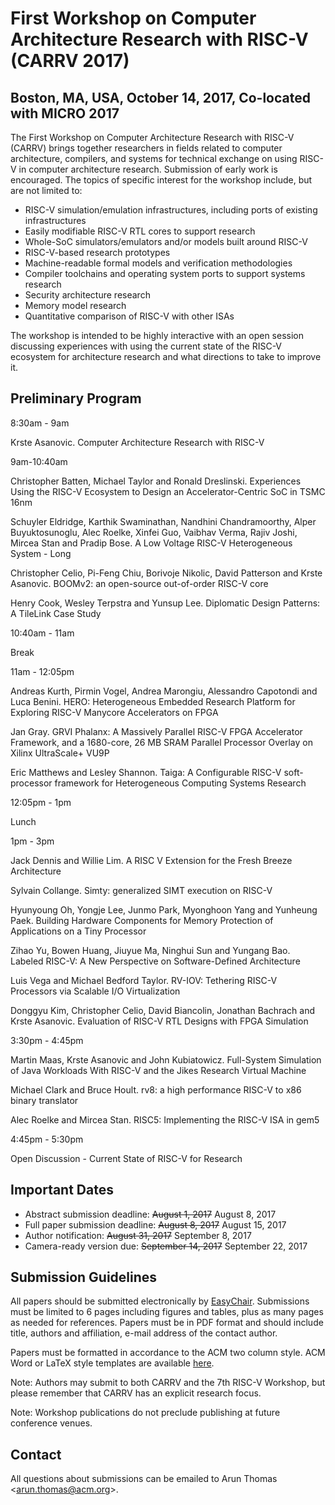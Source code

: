 # First Workshop on Computer Architecture Research with RISC-V (CARRV 2017)

## Boston, MA, USA, October 14, 2017, Co-located with MICRO 2017

The First Workshop on Computer Architecture Research with RISC-V
(CARRV) brings together researchers in fields related to computer
architecture, compilers, and systems for technical exchange on using
RISC-V in computer architecture research.  Submission of early work is
encouraged. The topics of specific interest for the workshop include,
but are not limited to:

* RISC-V simulation/emulation infrastructures, including ports of
  existing infrastructures
* Easily modifiable RISC-V RTL cores to support research
* Whole-SoC simulators/emulators and/or models built around RISC-V
* RISC-V-based research prototypes
* Machine-readable formal models and verification methodologies
* Compiler toolchains and operating system ports to support systems research
* Security architecture research
* Memory model research
* Quantitative comparison of RISC-V with other ISAs

The workshop is intended to be highly interactive with an open session
discussing experiences with using the current state of the RISC-V
ecosystem for architecture research and what directions to take to
improve it.

## Preliminary Program

8:30am - 9am

Krste Asanovic. Computer Architecture Research with RISC-V

9am-10:40am

Christopher Batten, Michael Taylor and Ronald Dreslinski. Experiences
Using the RISC-V Ecosystem to Design an Accelerator-Centric SoC in
TSMC 16nm

Schuyler Eldridge, Karthik Swaminathan, Nandhini Chandramoorthy, Alper
Buyuktosunoglu, Alec Roelke, Xinfei Guo, Vaibhav Verma, Rajiv Joshi,
Mircea Stan and Pradip Bose. A Low Voltage RISC-V Heterogeneous
System - Long

Christopher Celio, Pi-Feng Chiu, Borivoje Nikolic, David Patterson and
Krste Asanovic. BOOMv2: an open-source out-of-order RISC-V core

Henry Cook, Wesley Terpstra and Yunsup Lee. Diplomatic Design
Patterns: A TileLink Case Study

10:40am - 11am

Break

11am - 12:05pm

Andreas Kurth, Pirmin Vogel, Andrea Marongiu, Alessandro Capotondi and
Luca Benini. HERO: Heterogeneous Embedded Research Platform for
Exploring RISC-V Manycore Accelerators on FPGA

Jan Gray. GRVI Phalanx: A Massively Parallel RISC-V FPGA Accelerator
Framework, and a 1680-core, 26 MB SRAM Parallel Processor Overlay on
Xilinx UltraScale+ VU9P

Eric Matthews and Lesley Shannon. Taiga: A Configurable RISC-V
soft-processor framework for Heterogeneous Computing Systems Research

12:05pm - 1pm

Lunch

1pm - 3pm

Jack Dennis and Willie Lim. A RISC V Extension for the Fresh Breeze
Architecture

Sylvain Collange. Simty: generalized SIMT execution on RISC-V

Hyunyoung Oh, Yongje Lee, Junmo Park, Myonghoon Yang and Yunheung
Paek. Building Hardware Components for Memory Protection of
Applications on a Tiny Processor

Zihao Yu, Bowen Huang, Jiuyue Ma, Ninghui Sun and Yungang Bao. Labeled
RISC-V: A New Perspective on Software-Defined Architecture

Luis Vega and Michael Bedford Taylor. RV-IOV: Tethering RISC-V
Processors via Scalable I/O Virtualization

Donggyu Kim, Christopher Celio, David Biancolin, Jonathan Bachrach and
Krste Asanovic. Evaluation of RISC-V RTL Designs with FPGA Simulation

3:30pm - 4:45pm

Martin Maas, Krste Asanovic and John Kubiatowicz. Full-System
Simulation of Java Workloads With RISC-V and the Jikes Research
Virtual Machine

Michael Clark and Bruce Hoult. rv8: a high performance RISC-V to x86
binary translator

Alec Roelke and Mircea Stan. RISC5: Implementing the RISC-V ISA in
gem5

4:45pm - 5:30pm

Open Discussion - Current State of RISC-V for Research


## Important Dates

* Abstract submission deadline: ~~August 1, 2017~~ August 8, 2017
* Full paper submission deadline: ~~August 8, 2017~~ August 15, 2017
* Author notification: ~~August 31, 2017~~ September 8, 2017
* Camera-ready version due: ~~September 14, 2017~~ September 22, 2017

## Submission Guidelines

All papers should be submitted electronically by
[EasyChair](https://easychair.org/conferences/?conf=carrv2017). Submissions
must be limited to 6 pages including figures and tables, plus as many
pages as needed for references. Papers must be in PDF format and should
include title, authors and affiliation, e-mail address of the contact
author.

Papers must be formatted in accordance to the ACM two column
style. ACM Word or LaTeX style templates are available
[here](http://www.acm.org/publications/proceedings-template).

Note: Authors may submit to both CARRV and the 7th RISC-V Workshop,
but please remember that CARRV has an explicit research focus.

Note: Workshop publications do not preclude publishing at future
conference venues.

## Contact

All questions about submissions can be emailed to Arun Thomas
<<arun.thomas@acm.org>>.
